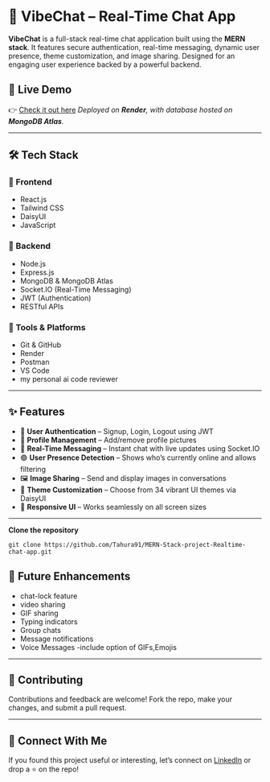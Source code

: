 # 💬 VibeChat – Real-Time Chat App

**VibeChat** is a full-stack real-time chat application built using the **MERN stack**. It features secure authentication, real-time messaging, dynamic user presence, theme customization, and image sharing. Designed for an engaging user experience backed by a powerful backend.

## 🚀 Live Demo  
👉 [Check it out here](https://vibechat-connect-chat-and-vibe-in-real.onrender.com)
_Deployed on **Render**, with database hosted on **MongoDB Atlas**._

---

## 🛠️ Tech Stack

### 🔹 Frontend
- React.js  
- Tailwind CSS  
- DaisyUI  
- JavaScript  

### 🔹 Backend
- Node.js  
- Express.js  
- MongoDB & MongoDB Atlas  
- Socket.IO (Real-Time Messaging)  
- JWT (Authentication)  
- RESTful APIs  

### 🔹 Tools & Platforms
- Git & GitHub  
- Render  
- Postman  
- VS Code
- my personal ai code reviewer 

---

## ✨ Features

- 🔐 **User Authentication** – Signup, Login, Logout using JWT  
- 👤 **Profile Management** – Add/remove profile pictures  
- 📶 **Real-Time Messaging** – Instant chat with live updates using Socket.IO  
- 🟢 **User Presence Detection** – Shows who’s currently online and allows filtering  
- 🖼️ **Image Sharing** – Send and display images in conversations  
- 🎨 **Theme Customization** – Choose from 34 vibrant UI themes via DaisyUI  
- 📱 **Responsive UI** – Works seamlessly on all screen sizes

---



 **Clone the repository**
```
git clone https://github.com/Tahura91/MERN-Stack-project-Realtime-chat-app.git

```

## 📌 Future Enhancements

- chat-lock feature
- video sharing
- GIF sharing
- Typing indicators  
- Group chats  
- Message notifications  
- Voice Messages
-include option of GIFs,Emojis  

---

## 🤝 Contributing

Contributions and feedback are welcome! Fork the repo, make your changes, and submit a pull request.

---


## 💬 Connect With Me

If you found this project useful or interesting, let’s connect on [LinkedIn](https://www.linkedin.com/in/tahura-hayath-483397243) or drop a ⭐ on the repo!

```

